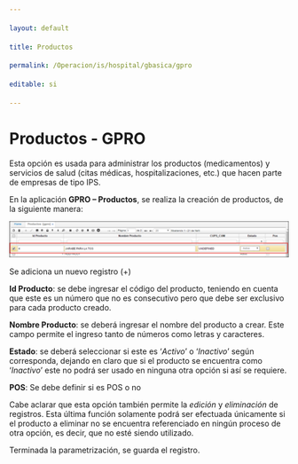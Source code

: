 ```yaml
---

layout: default

title: Productos

permalink: /Operacion/is/hospital/gbasica/gpro

editable: si

---
```




# Productos - GPRO





Esta opción es usada para administrar los productos (medicamentos) y servicios de salud (citas médicas, hospitalizaciones, etc.) que hacen parte de empresas de tipo IPS.  



En la aplicación **GPRO – Productos**, se realiza la creación de productos, de la siguiente manera:





![](gpro1.png)





Se adiciona un nuevo registro (+)  



**Id Producto**: se debe ingresar el código del producto, teniendo en cuenta que este es un número que no es consecutivo pero que debe ser exclusivo para cada producto creado.  

**Nombre Producto**: se deberá ingresar el nombre del producto a crear. Este campo permite el ingreso tanto de números como letras y caracteres.  

**Estado**: se deberá seleccionar si este es ‘_Activo_’ o ‘_Inactivo_’ según corresponda, dejando en claro que si el producto se encuentra como ‘_Inactivo_’ este no podrá ser usado en ninguna otra opción si así se requiere. 

**POS**: Se debe definir si es POS o no



Cabe aclarar que esta opción también permite la _edición_ y _eliminación_ de registros. Esta última función solamente podrá ser efectuada únicamente si el producto a eliminar no se encuentra referenciado en ningún proceso de otra opción, es decir, que no esté siendo utilizado.  



Terminada la parametrización, se guarda el registro.




















